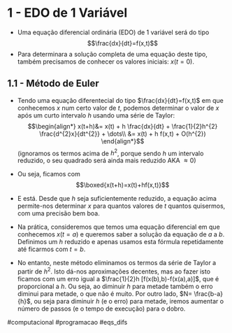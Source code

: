 # 1 - EDO de 1 Variável
- Uma equação diferencial ordinária (EDO) de 1 variável será do tipo $$\frac{dx}{dt}=f(x,t)$$
- Para determinara a solução completa de uma equação deste tipo, também precisamos de conhecer os valores iniciais: $x(t=0)$. 

## 1.1 - Método de Euler
- Tendo uma equação diferentecial do tipo $\frac{dx}{dt}=f(x,t)$ em que conhecemos $x$ num certo valor de $t$, podemos determinar o valor de $x$ após um curto intervalo $h$ usando uma série de Taylor:
$$\begin{align*}
x(t+h)&= x(t) + h \frac{dx}{dt} + \frac{1}{2}h^{2} \frac{d^{2}x}{dt^{2}} + \dots\\
&= x(t) + h f(x,t) + O(h^{2})
\end{align*}$$
(ignoramos os termos acima de $h^{2}$, porque sendo $h$ um intervalo reduzido, o seu quadrado será ainda mais reduzido AKA $\approx0$)
- Ou seja, ficamos com $$\boxed{x(t+h)=x(t)+hf(x,t)}$$
- E está. Desde que $h$ seja suficientemente reduzido, a equação acima permite-nos determinar $x$ para quantos valores de $t$ quantos quisermos, com uma precisão bem boa.
- Na prática, consideremos que temos uma equação diferencial em que conhecemos $x(t=a)$ e queremos saber a solução da equação de $a$ a $b$. Definimos um $h$ reduzido e apenas usamos esta fórmula repetidamente até ficarmos com $t=b$.

- No entanto, neste método eliminamos os termos da série de Taylor a partir de $h^{2}$. Isto dá-nos aproximações decentes, mas ao fazer isto ficamos com um erro igual a $\frac{1}{2}h [f(x(b),b)-f(x(a),a)]$, que é proporcional a $h$. Ou seja, ao diminuir $h$ para metade também o erro diminui para metade, o que não é muito. Por outro lado, $N= \frac{b-a}{h}$, ou seja para diminuir $h$ (e o erro) para metade, iremos aumentar o número de passos (e o tempo de execução) para o dobro.

#computacional #programacao #eqs_difs 